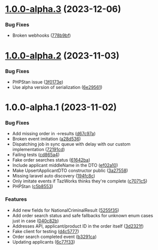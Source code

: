 # [1.0.0-alpha.3](https://github.com/tenantcloud/php-taz-works-sdk/compare/v1.0.0-alpha.2...v1.0.0-alpha.3) (2023-12-06)


### Bug Fixes

* Broken webhooks ([778b9bf](https://github.com/tenantcloud/php-taz-works-sdk/commit/778b9bfc188ec78cac53a04a0375d97134a0ed38))

# [1.0.0-alpha.2](https://github.com/tenantcloud/php-taz-works-sdk/compare/v1.0.0-alpha.1...v1.0.0-alpha.2) (2023-11-03)


### Bug Fixes

* PHPStan issue ([3f0173e](https://github.com/tenantcloud/php-taz-works-sdk/commit/3f0173e6765cfada4078b1fe2c4f6dd1e21aa234))
* Use alpha version of serialization ([6e29561](https://github.com/tenantcloud/php-taz-works-sdk/commit/6e2956141745ce5f65555bb3e0548641a1035482))

# 1.0.0-alpha.1 (2023-11-02)


### Bug Fixes

* Add missing order in ->results ([d67c97a](https://github.com/tenantcloud/php-taz-works-sdk/commit/d67c97ab6899eb602438fde128e0ac141a685e9d))
* Broken event imitation ([a28d536](https://github.com/tenantcloud/php-taz-works-sdk/commit/a28d5369b327e324de1ae73d9a1bb9cb357d8224))
* Dispatching job in sync queue with delay with our custom implementation ([72191cd](https://github.com/tenantcloud/php-taz-works-sdk/commit/72191cd4469ff446aa897d7544baf66cfec6722f))
* Failing tests ([cd865a4](https://github.com/tenantcloud/php-taz-works-sdk/commit/cd865a4e14633d6632856f1b92363bfcfe5dc262))
* Fake order searches status ([61642ba](https://github.com/tenantcloud/php-taz-works-sdk/commit/61642ba60d3f8c4595d252034c83850e659e3fab))
* Include applicant middleName in the DTO ([ef02a10](https://github.com/tenantcloud/php-taz-works-sdk/commit/ef02a10407843608f6725606a09ed884055152d4))
* Make UpsertApplicantDTO constructor public ([3a27558](https://github.com/tenantcloud/php-taz-works-sdk/commit/3a275589e1dc359c4bdd8cfaba727042b4ff9940))
* Missing laravel auto discovery ([194fc8c](https://github.com/tenantcloud/php-taz-works-sdk/commit/194fc8c3ca3adb865e6dc70c9b49935220604e5c))
* Only imitate events if TazWorks thinks they're complete ([c7071c5](https://github.com/tenantcloud/php-taz-works-sdk/commit/c7071c546ad9db1198c7254894d9a7d0051eb617))
* PHPStan ([c5b8553](https://github.com/tenantcloud/php-taz-works-sdk/commit/c5b8553a578c93df5b4383bc9428c8d39b40c250))


### Features

* Add new fields for NationalCriminalResult ([5255f35](https://github.com/tenantcloud/php-taz-works-sdk/commit/5255f35e574835240924b0da20bf1f9a2e1450a0))
* Add order search status and safe fallbacks for unknown enum cases just in case ([040c82b](https://github.com/tenantcloud/php-taz-works-sdk/commit/040c82b9c08726338318c1fc1f5f99918e105733))
* Addresses API, applicant/product ID in the order itself ([3d2321f](https://github.com/tenantcloud/php-taz-works-sdk/commit/3d2321f33d918cc014fe7a3a0fd974b11385ee3d))
* Fake client for testing ([d4c5777](https://github.com/tenantcloud/php-taz-works-sdk/commit/d4c57777ea26fb0358900fe13912836f68fb5006))
* Order search completed event ([b3291ca](https://github.com/tenantcloud/php-taz-works-sdk/commit/b3291ca4a542c77d803b14604a421146ba3bc56e))
* Updating applicants ([6c77f33](https://github.com/tenantcloud/php-taz-works-sdk/commit/6c77f33b190fb48a01ee764f1218f9c082a1c707))
